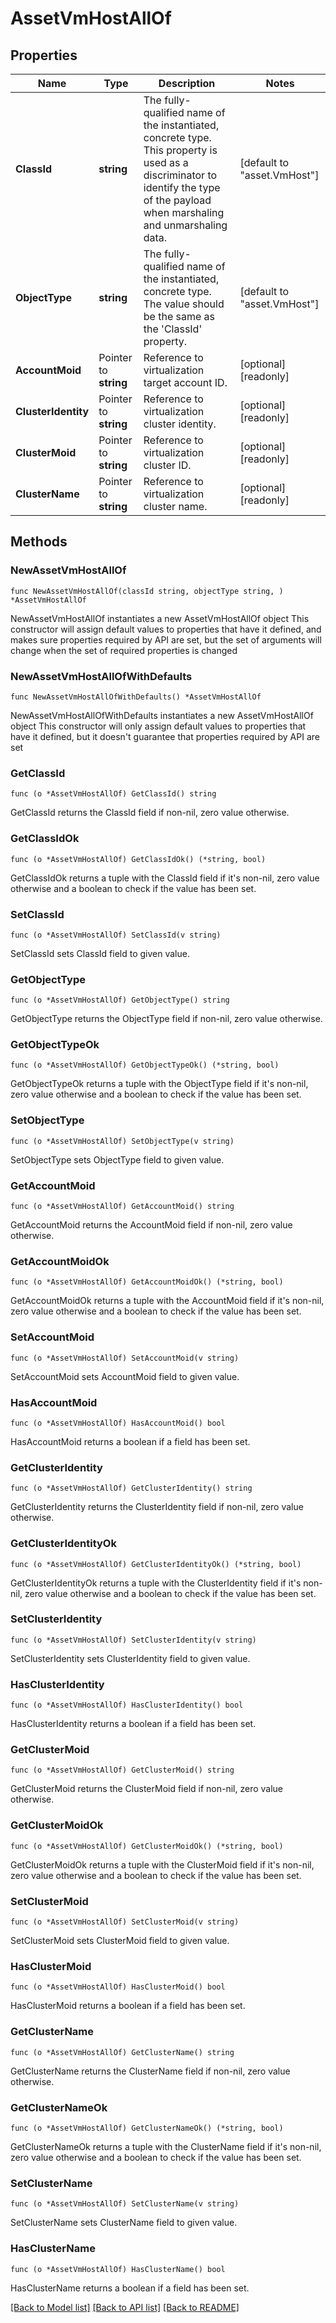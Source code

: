 # AssetVmHostAllOf

## Properties

Name | Type | Description | Notes
------------ | ------------- | ------------- | -------------
**ClassId** | **string** | The fully-qualified name of the instantiated, concrete type. This property is used as a discriminator to identify the type of the payload when marshaling and unmarshaling data. | [default to "asset.VmHost"]
**ObjectType** | **string** | The fully-qualified name of the instantiated, concrete type. The value should be the same as the &#39;ClassId&#39; property. | [default to "asset.VmHost"]
**AccountMoid** | Pointer to **string** | Reference to virtualization target account ID. | [optional] [readonly] 
**ClusterIdentity** | Pointer to **string** | Reference to virtualization cluster identity. | [optional] [readonly] 
**ClusterMoid** | Pointer to **string** | Reference to virtualization cluster ID. | [optional] [readonly] 
**ClusterName** | Pointer to **string** | Reference to virtualization cluster name. | [optional] [readonly] 

## Methods

### NewAssetVmHostAllOf

`func NewAssetVmHostAllOf(classId string, objectType string, ) *AssetVmHostAllOf`

NewAssetVmHostAllOf instantiates a new AssetVmHostAllOf object
This constructor will assign default values to properties that have it defined,
and makes sure properties required by API are set, but the set of arguments
will change when the set of required properties is changed

### NewAssetVmHostAllOfWithDefaults

`func NewAssetVmHostAllOfWithDefaults() *AssetVmHostAllOf`

NewAssetVmHostAllOfWithDefaults instantiates a new AssetVmHostAllOf object
This constructor will only assign default values to properties that have it defined,
but it doesn't guarantee that properties required by API are set

### GetClassId

`func (o *AssetVmHostAllOf) GetClassId() string`

GetClassId returns the ClassId field if non-nil, zero value otherwise.

### GetClassIdOk

`func (o *AssetVmHostAllOf) GetClassIdOk() (*string, bool)`

GetClassIdOk returns a tuple with the ClassId field if it's non-nil, zero value otherwise
and a boolean to check if the value has been set.

### SetClassId

`func (o *AssetVmHostAllOf) SetClassId(v string)`

SetClassId sets ClassId field to given value.


### GetObjectType

`func (o *AssetVmHostAllOf) GetObjectType() string`

GetObjectType returns the ObjectType field if non-nil, zero value otherwise.

### GetObjectTypeOk

`func (o *AssetVmHostAllOf) GetObjectTypeOk() (*string, bool)`

GetObjectTypeOk returns a tuple with the ObjectType field if it's non-nil, zero value otherwise
and a boolean to check if the value has been set.

### SetObjectType

`func (o *AssetVmHostAllOf) SetObjectType(v string)`

SetObjectType sets ObjectType field to given value.


### GetAccountMoid

`func (o *AssetVmHostAllOf) GetAccountMoid() string`

GetAccountMoid returns the AccountMoid field if non-nil, zero value otherwise.

### GetAccountMoidOk

`func (o *AssetVmHostAllOf) GetAccountMoidOk() (*string, bool)`

GetAccountMoidOk returns a tuple with the AccountMoid field if it's non-nil, zero value otherwise
and a boolean to check if the value has been set.

### SetAccountMoid

`func (o *AssetVmHostAllOf) SetAccountMoid(v string)`

SetAccountMoid sets AccountMoid field to given value.

### HasAccountMoid

`func (o *AssetVmHostAllOf) HasAccountMoid() bool`

HasAccountMoid returns a boolean if a field has been set.

### GetClusterIdentity

`func (o *AssetVmHostAllOf) GetClusterIdentity() string`

GetClusterIdentity returns the ClusterIdentity field if non-nil, zero value otherwise.

### GetClusterIdentityOk

`func (o *AssetVmHostAllOf) GetClusterIdentityOk() (*string, bool)`

GetClusterIdentityOk returns a tuple with the ClusterIdentity field if it's non-nil, zero value otherwise
and a boolean to check if the value has been set.

### SetClusterIdentity

`func (o *AssetVmHostAllOf) SetClusterIdentity(v string)`

SetClusterIdentity sets ClusterIdentity field to given value.

### HasClusterIdentity

`func (o *AssetVmHostAllOf) HasClusterIdentity() bool`

HasClusterIdentity returns a boolean if a field has been set.

### GetClusterMoid

`func (o *AssetVmHostAllOf) GetClusterMoid() string`

GetClusterMoid returns the ClusterMoid field if non-nil, zero value otherwise.

### GetClusterMoidOk

`func (o *AssetVmHostAllOf) GetClusterMoidOk() (*string, bool)`

GetClusterMoidOk returns a tuple with the ClusterMoid field if it's non-nil, zero value otherwise
and a boolean to check if the value has been set.

### SetClusterMoid

`func (o *AssetVmHostAllOf) SetClusterMoid(v string)`

SetClusterMoid sets ClusterMoid field to given value.

### HasClusterMoid

`func (o *AssetVmHostAllOf) HasClusterMoid() bool`

HasClusterMoid returns a boolean if a field has been set.

### GetClusterName

`func (o *AssetVmHostAllOf) GetClusterName() string`

GetClusterName returns the ClusterName field if non-nil, zero value otherwise.

### GetClusterNameOk

`func (o *AssetVmHostAllOf) GetClusterNameOk() (*string, bool)`

GetClusterNameOk returns a tuple with the ClusterName field if it's non-nil, zero value otherwise
and a boolean to check if the value has been set.

### SetClusterName

`func (o *AssetVmHostAllOf) SetClusterName(v string)`

SetClusterName sets ClusterName field to given value.

### HasClusterName

`func (o *AssetVmHostAllOf) HasClusterName() bool`

HasClusterName returns a boolean if a field has been set.


[[Back to Model list]](../README.md#documentation-for-models) [[Back to API list]](../README.md#documentation-for-api-endpoints) [[Back to README]](../README.md)


